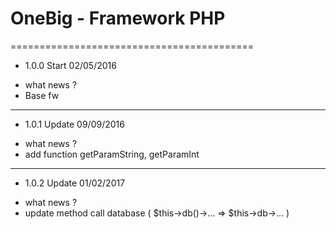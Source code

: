 # OneBig - Framework PHP
==========================================
 - 1.0.0 Start 02/05/2016
  + what news ?
  + Base fw
 ------------------------
 
 - 1.0.1 Update 09/09/2016
  + what news ?
  + add function getParamString, getParamInt
 ------------------------
 
 - 1.0.2 Update 01/02/2017
  + what news ?
  + update method call database ( $this->db()->... => $this->db->... )
